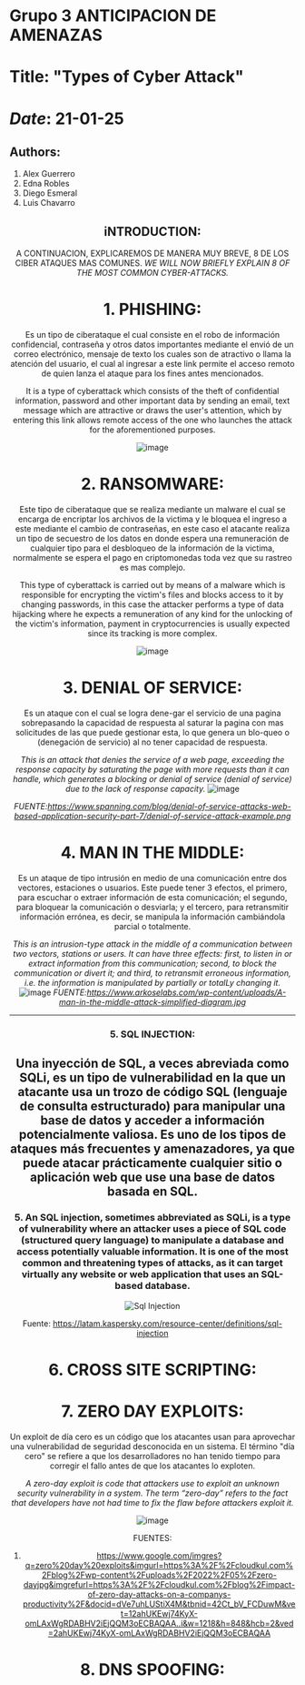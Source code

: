 # Grupo 3 ANTICIPACION DE AMENAZAS
# Title: "Types of Cyber Attack"
# _Date_: 21-01-25

## Authors: 
1. Alex Guerrero
2. Edna Robles
3. Diego Esmeral
4. Luis Chavarro

<div align="center">

## iNTRODUCTION: 
A CONTINUACION, EXPLICAREMOS DE MANERA MUY BREVE, 8 DE LOS CIBER ATAQUES MAS COMUNES.
_WE WILL NOW BRIEFLY EXPLAIN 8 OF THE MOST COMMON CYBER-ATTACKS._

# 1. PHISHING:
Es un tipo de ciberataque el cual consiste en el robo de información confidencial, contraseña y otros datos importantes mediante el envió de un correo electrónico, mensaje de texto los cuales son de atractivo o llama la atención del usuario, el cual al ingresar a este link permite el acceso remoto de quien lanza el ataque para los fines antes mencionados.

It is a type of cyberattack which consists of the theft of confidential information, password and other important data by sending an email, text message which are attractive or draws the user's attention, which by entering this link allows remote access of the one who launches the attack for the aforementioned purposes.

![image](https://github.com/user-attachments/assets/7c937942-ddea-4094-a325-bcee1ff00a52)

# 2. RANSOMWARE:
Este tipo de ciberataque que se realiza mediante un malware el cual se encarga de encriptar los archivos de la victima y le bloquea el ingreso a este mediante el cambio de contraseñas, en este caso el atacante realiza un tipo de secuestro de los datos en donde espera una remuneración de cualquier tipo para el desbloqueo de la información de la victima, normalmente se espera el pago en criptomonedas toda vez que su rastreo es mas complejo.

This type of cyberattack is carried out by means of a malware which is responsible for encrypting the victim's files and blocks access to it by changing passwords, in this case the attacker performs a type of data hijacking where he expects a remuneration of any kind for the unlocking of the victim's information, payment in cryptocurrencies is usually expected since its tracking is more complex.

![image](https://github.com/user-attachments/assets/2bd616fa-8eb3-4e80-bb08-e036ca7a458f)

# 3. DENIAL OF SERVICE:
Es un ataque con el cual se logra dene-gar el servicio de una pagina sobrepasando la capacidad de respuesta al saturar la pagina con mas solicitudes de las que puede gestionar esta, lo que genera un blo-queo o (denegación de servicio) al no tener capacidad de respuesta.

_This is an attack that denies the service of a web page, exceeding the response capacity by saturating the page with more requests than it can handle, which generates a blocking or denial of service (denial of service) due to the lack of response capacity._
![image](https://github.com/user-attachments/assets/7c39c1e8-94e8-4f2c-9436-db2cb72871e4)

_FUENTE:https://www.spanning.com/blog/denial-of-service-attacks-web-based-application-security-part-7/denial-of-service-attack-example.png_
# 4. MAN IN THE MIDDLE:
Es un ataque de tipo intrusión en medio de una comunicación entre dos vectores, estaciones o usuarios. Este puede tener 3 efectos, el primero, para escuchar o extraer información de esta comunicación; el segundo, para bloquear la comunicación o desviarla; y el tercero, para retransmitir información errónea, es decir, se manipula la información cambiándola parcial o totalmente.

_This is an intrusion-type attack in the middle of a communication between two vectors, stations or users. It can have three effects: first, to listen in or extract information from this communication; second, to block the communication or divert it; and third, to retransmit erroneous information, i.e. the information is manipulated by partially or totalLy changing it._
![image](https://github.com/user-attachments/assets/36222651-2c9b-4bb7-a180-5d83c9dafff5)
_FUENTE:https://www.arkoselabs.com/wp-content/uploads/A-man-in-the-middle-attack-simplified-diagram.jpg_
_________________________________________________________________________________________________________
### 5. SQL INJECTION:
## Una inyección de SQL, a veces abreviada como SQLi, es un tipo de vulnerabilidad en la que un atacante usa un trozo de código SQL (lenguaje de consulta estructurado) para manipular una base de datos y acceder a información potencialmente valiosa. Es uno de los tipos de ataques más frecuentes y amenazadores, ya que puede atacar prácticamente cualquier sitio o aplicación web que use una base de datos basada en SQL.

### 5. An SQL injection, sometimes abbreviated as SQLi, is a type of vulnerability where an attacker uses a piece of SQL code (structured query language) to manipulate a database and access potentially valuable information. It is one of the most common and threatening types of attacks, as it can target virtually any website or web application that uses an SQL-based database.

![Sql Injection](https://images.spiceworks.com/wp-content/uploads/2022/05/13064934/Functioning-of-an-SQL-Injection.png)


Fuente: https://latam.kaspersky.com/resource-center/definitions/sql-injection

# 6. CROSS SITE SCRIPTING:


# 7. ZERO DAY EXPLOITS:
Un exploit de día cero es un código que los atacantes usan para aprovechar una vulnerabilidad de seguridad desconocida en un sistema. El término "día cero" se refiere a que los desarrolladores no han tenido tiempo para corregir el fallo antes de que los atacantes lo exploten.

_A zero-day exploit is code that attackers use to exploit an unknown security vulnerability in a system. The term “zero-day” refers to the fact that developers have not had time to fix the flaw before attackers exploit it._

![image](https://github.com/user-attachments/assets/a7c29a91-f4d1-44fd-bc78-967f9fcb11bb)

FUENTES: 
1. https://www.google.com/imgres?q=zero%20day%20exploits&imgurl=https%3A%2F%2Fcloudkul.com%2Fblog%2Fwp-content%2Fuploads%2F2022%2F05%2Fzero-dayjpg&imgrefurl=https%3A%2F%2Fcloudkul.com%2Fblog%2Fimpact-of-zero-day-attacks-on-a-companys-productivity%2F&docid=dVe7uhLUStiX4M&tbnid=42Ct_bV_FCDuwM&vet=12ahUKEwj74KyX-omLAxWgRDABHV2iEjQQM3oECBAQAA..i&w=1218&h=848&hcb=2&ved=2ahUKEwj74KyX-omLAxWgRDABHV2iEjQQM3oECBAQAA

# 8. DNS SPOOFING:


